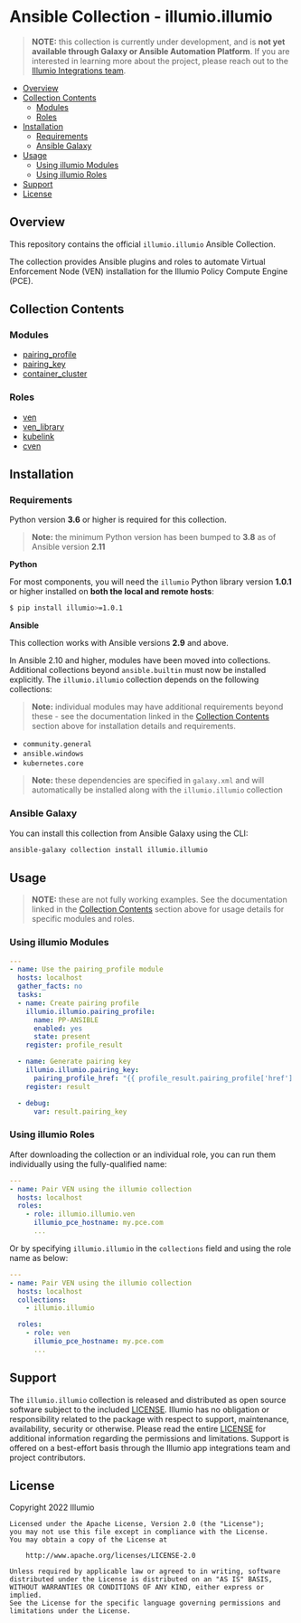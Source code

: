 # Ansible Collection - illumio.illumio  

> **NOTE:** this collection is currently under development, and is **not yet available through Galaxy or Ansible Automation Platform**. If you are interested in learning more about the project, please reach out to the [Illumio Integrations team](mailto:app-integrations@illumio.com).  

- [Overview](#overview)
- [Collection Contents](#collection-contents)
    - [Modules](#modules)
    - [Roles](#roles)
- [Installation](#installation)
    - [Requirements](#requirements)
    - [Ansible Galaxy](#ansible-galaxy)
- [Usage](#usage)
    - [Using illumio Modules](#using-illumio-modules)
    - [Using illumio Roles](#using-illumio-roles)
- [Support](#support)
- [License](#license)

## Overview  

This repository contains the official `illumio.illumio` Ansible Collection.  

The collection provides Ansible plugins and roles to automate Virtual Enforcement Node (VEN) installation for the Illumio Policy Compute Engine (PCE).  

## Collection Contents  

### Modules  

- [pairing_profile](plugins/modules/pairing_profile.py)
- [pairing_key](plugins/modules/pairing_key.py)
- [container_cluster](plugins/modules/container_cluster.py)

### Roles  

- [ven](docs/VEN_ROLE.md)
- [ven_library](docs/VEN_LIBRARY_ROLE.md)
- [kubelink](docs/KUBELINK_ROLE.md)
- [cven](docs/CVEN_ROLE.md)

## Installation  

### Requirements  

Python version **3.6** or higher is required for this collection.  

> **Note:** the minimum Python version has been bumped to **3.8** as of Ansible version **2.11**  

**Python**  

For most components, you will need the `illumio` Python library version **1.0.1** or higher installed on **both the local and remote hosts**:

```sh
$ pip install illumio>=1.0.1
```

**Ansible**  

This collection works with Ansible versions **2.9** and above.  

In Ansible 2.10 and higher, modules have been moved into collections. Additional collections beyond `ansible.builtin` must now be installed explicitly. The `illumio.illumio` collection depends on the following collections:  

> **Note:** individual modules may have additional requirements beyond these - see the documentation linked in the [Collection Contents](#collection-contents) section above for installation details and requirements.  

- `community.general`
- `ansible.windows`
- `kubernetes.core`

> **Note:** these dependencies are specified in `galaxy.xml` and will automatically be installed along with the `illumio.illumio` collection  

### Ansible Galaxy  

You can install this collection from Ansible Galaxy using the CLI:  

```sh
ansible-galaxy collection install illumio.illumio
```

## Usage  

> **NOTE:** these are not fully working examples. See the documentation linked in the [Collection Contents](#collection-contents) section above for usage details for specific modules and roles.  

### Using illumio Modules  

```yml
---
- name: Use the pairing_profile module
  hosts: localhost
  gather_facts: no
  tasks:
  - name: Create pairing profile
    illumio.illumio.pairing_profile:
      name: PP-ANSIBLE
      enabled: yes
      state: present
    register: profile_result

  - name: Generate pairing key
    illumio.illumio.pairing_key:
      pairing_profile_href: "{{ profile_result.pairing_profile['href'] }}"
    register: result

  - debug:
      var: result.pairing_key
```

### Using illumio Roles  

After downloading the collection or an individual role, you can run them individually using the fully-qualified name:

```yml
---
- name: Pair VEN using the illumio collection
  hosts: localhost
  roles:
    - role: illumio.illumio.ven
      illumio_pce_hostname: my.pce.com
      ...
```

Or by specifying `illumio.illumio` in the `collections` field and using the role name as below:

```yml
---
- name: Pair VEN using the illumio collection
  hosts: localhost
  collections:
    - illumio.illumio

  roles:
    - role: ven
      illumio_pce_hostname: my.pce.com
      ...
```

## Support  

The `illumio.illumio` collection is released and distributed as open source software subject to the included [LICENSE](LICENSE). Illumio has no obligation or responsibility related to the package with respect to support, maintenance, availability, security or otherwise. Please read the entire [LICENSE](LICENSE) for additional information regarding the permissions and limitations. Support is offered on a best-effort basis through the Illumio app integrations team and project contributors.  

## License  

Copyright 2022 Illumio  

    Licensed under the Apache License, Version 2.0 (the "License");
    you may not use this file except in compliance with the License.
    You may obtain a copy of the License at

        http://www.apache.org/licenses/LICENSE-2.0

    Unless required by applicable law or agreed to in writing, software
    distributed under the License is distributed on an "AS IS" BASIS,
    WITHOUT WARRANTIES OR CONDITIONS OF ANY KIND, either express or implied.
    See the License for the specific language governing permissions and
    limitations under the License.
